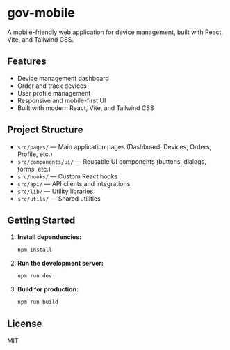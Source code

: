 # gov-mobile

A mobile-friendly web application for device management, built with React, Vite, and Tailwind CSS.

## Features
- Device management dashboard
- Order and track devices
- User profile management
- Responsive and mobile-first UI
- Built with modern React, Vite, and Tailwind CSS

## Project Structure
- `src/pages/` — Main application pages (Dashboard, Devices, Orders, Profile, etc.)
- `src/components/ui/` — Reusable UI components (buttons, dialogs, forms, etc.)
- `src/hooks/` — Custom React hooks
- `src/api/` — API clients and integrations
- `src/lib/` — Utility libraries
- `src/utils/` — Shared utilities

## Getting Started
1. **Install dependencies:**
   ```sh
   npm install
   ```
2. **Run the development server:**
   ```sh
   npm run dev
   ```
3. **Build for production:**
   ```sh
   npm run build
   ```

## License
MIT
